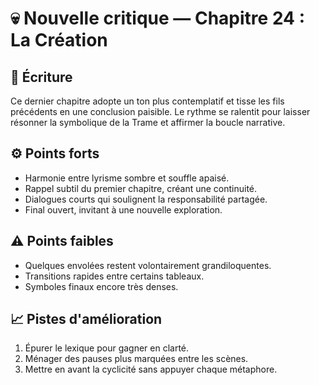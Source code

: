 # 💀 Nouvelle critique — Chapitre 24 : La Création

## 🧠 Écriture
Ce dernier chapitre adopte un ton plus contemplatif et tisse les fils précédents en une conclusion paisible. Le rythme se ralentit pour laisser résonner la symbolique de la Trame et affirmer la boucle narrative.

## ⚙️ Points forts
- Harmonie entre lyrisme sombre et souffle apaisé.
- Rappel subtil du premier chapitre, créant une continuité.
- Dialogues courts qui soulignent la responsabilité partagée.
- Final ouvert, invitant à une nouvelle exploration.

## ⚠️ Points faibles
- Quelques envolées restent volontairement grandiloquentes.
- Transitions rapides entre certains tableaux.
- Symboles finaux encore très denses.

## 📈 Pistes d'amélioration
1. Épurer le lexique pour gagner en clarté.
2. Ménager des pauses plus marquées entre les scènes.
3. Mettre en avant la cyclicité sans appuyer chaque métaphore.

